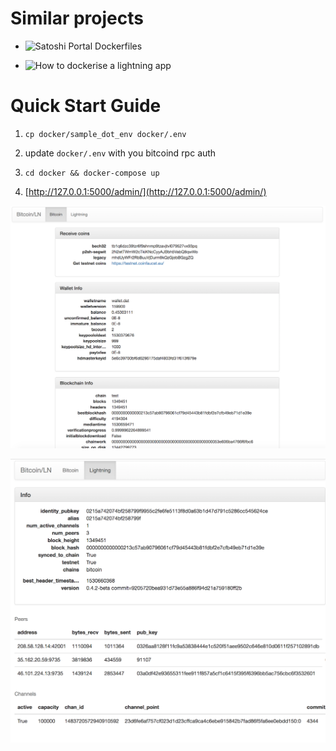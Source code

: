 # Similar projects
 
* ![Satoshi Portal Dockerfiles](https://github.com/SatoshiPortal/dockers)
 
*  ![How to dockerise a lightning app](https://github.com/schulterklopfer/howto_dockerise_a_lapp)

# Quick Start Guide

1. `cp docker/sample_dot_env docker/.env` 

2. update `docker/.env` with you bitcoind rpc auth

2. `cd docker && docker-compose up`

3. [http://127.0.0.1:5000/admin/](http://127.0.0.1:5000/admin/)



![Bitcoin Admin](https://raw.githubusercontent.com/PierreRochard/bitcoin-lightning-docker/master/readme_images/bitcoin_admin.png)



![Lightning Admin](https://raw.githubusercontent.com/PierreRochard/bitcoin-lightning-docker/master/readme_images/lightning_admin.png)


